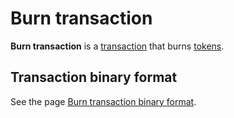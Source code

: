 # Burn transaction

**Burn transaction** is a [transaction](/blockchain/transaction.md) that burns [tokens](/blockchain/token.md).

## Transaction binary format

See the page [Burn transaction binary format](/blockchain/binary-format/transaction-binary-format/burn-transaction-binary-format.md).
